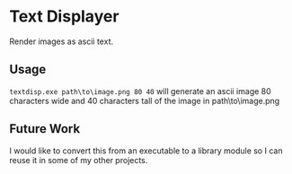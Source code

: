 # Text Displayer

Render images as ascii text.

## Usage

```textdisp.exe path\to\image.png 80 40```
will generate an ascii image 80 characters wide and 40 characters tall of the image in path\to\image.png

## Future Work

I would like to convert this from an executable to a library module so I can reuse it in some of my other projects.